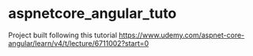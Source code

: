 # aspnetcore_angular_tuto
Project built following this tutorial https://www.udemy.com/aspnet-core-angular/learn/v4/t/lecture/6711002?start=0
